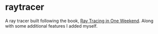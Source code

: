 # raytracer
A ray tracer built following the book, [Ray Tracing in One Weekend](https://www.amazon.ca/Ray-Tracing-Weekend-Minibooks-Book-ebook/dp/B01B5AODD8). Along with some additional features I added myself.
